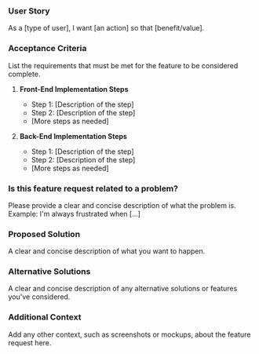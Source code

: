 ### User Story
As a [type of user], I want [an action] so that [benefit/value].

### Acceptance Criteria
List the requirements that must be met for the feature to be considered complete.

1. **Front-End Implementation Steps**
   - Step 1: [Description of the step]
   - Step 2: [Description of the step]
   - [More steps as needed]

2. **Back-End Implementation Steps**
   - Step 1: [Description of the step]
   - Step 2: [Description of the step]
   - [More steps as needed]

### Is this feature request related to a problem?
Please provide a clear and concise description of what the problem is. Example: I'm always frustrated when [...]

### Proposed Solution
A clear and concise description of what you want to happen.

### Alternative Solutions
A clear and concise description of any alternative solutions or features you've considered.

### Additional Context
Add any other context, such as screenshots or mockups, about the feature request here.
